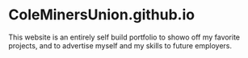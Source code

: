 # ColeMinersUnion.github.io
This website is an entirely self build portfolio to showo off my favorite projects, and to advertise myself and my skills to future employers. 

